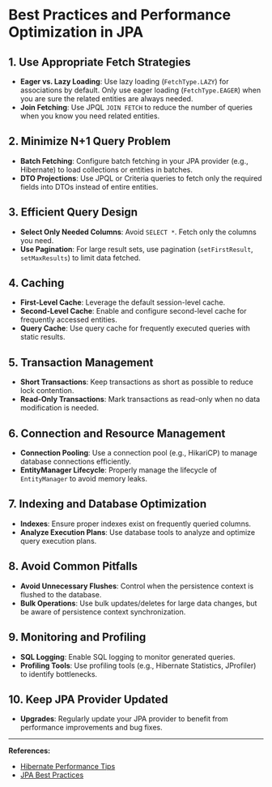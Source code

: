 # Best Practices and Performance Optimization in JPA

## 1. Use Appropriate Fetch Strategies

- **Eager vs. Lazy Loading**: Use lazy loading (`FetchType.LAZY`) for associations by default. Only use eager loading (`FetchType.EAGER`) when you are sure the related entities are always needed.
- **Join Fetching**: Use JPQL `JOIN FETCH` to reduce the number of queries when you know you need related entities.

## 2. Minimize N+1 Query Problem

- **Batch Fetching**: Configure batch fetching in your JPA provider (e.g., Hibernate) to load collections or entities in batches.
- **DTO Projections**: Use JPQL or Criteria queries to fetch only the required fields into DTOs instead of entire entities.

## 3. Efficient Query Design

- **Select Only Needed Columns**: Avoid `SELECT *`. Fetch only the columns you need.
- **Use Pagination**: For large result sets, use pagination (`setFirstResult`, `setMaxResults`) to limit data fetched.

## 4. Caching

- **First-Level Cache**: Leverage the default session-level cache.
- **Second-Level Cache**: Enable and configure second-level cache for frequently accessed entities.
- **Query Cache**: Use query cache for frequently executed queries with static results.

## 5. Transaction Management

- **Short Transactions**: Keep transactions as short as possible to reduce lock contention.
- **Read-Only Transactions**: Mark transactions as read-only when no data modification is needed.

## 6. Connection and Resource Management

- **Connection Pooling**: Use a connection pool (e.g., HikariCP) to manage database connections efficiently.
- **EntityManager Lifecycle**: Properly manage the lifecycle of `EntityManager` to avoid memory leaks.

## 7. Indexing and Database Optimization

- **Indexes**: Ensure proper indexes exist on frequently queried columns.
- **Analyze Execution Plans**: Use database tools to analyze and optimize query execution plans.

## 8. Avoid Common Pitfalls

- **Avoid Unnecessary Flushes**: Control when the persistence context is flushed to the database.
- **Bulk Operations**: Use bulk updates/deletes for large data changes, but be aware of persistence context synchronization.

## 9. Monitoring and Profiling

- **SQL Logging**: Enable SQL logging to monitor generated queries.
- **Profiling Tools**: Use profiling tools (e.g., Hibernate Statistics, JProfiler) to identify bottlenecks.

## 10. Keep JPA Provider Updated

- **Upgrades**: Regularly update your JPA provider to benefit from performance improvements and bug fixes.

---

**References:**

- [Hibernate Performance Tips](https://hibernate.org/orm/documentation/5.4/topical/html_single/hibernate-performance-tuning/)
- [JPA Best Practices](https://www.baeldung.com/jpa-performance)
